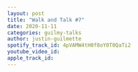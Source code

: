 ```yaml
---
layout: post
title: "Walk and Talk #7"
date: 2020-11-11
categories: guilmy-talks
author: justin-guilmette
spotify_track_id: 4pVAMW4tH0f8oY0T0QaTi2
youtube_video_id: 
apple_track_id: 
---
```

